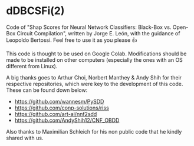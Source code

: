 # dDBCSFi(2)
Code of "Shap Scores for Neural Network Classifiers: Black-Box vs. Open-Box Circuit Compilation", written by Jorge E. León, with the guidance of Leopoldo Bertossi. Feel free to use it as you please 👍

This code is thought to be used on Google Colab. Modifications should be made to be installed on other computers (especially the ones with an OS different from Linux).

A big thanks goes to Arthur Choi, Norbert Manthey & Andy Shih for their respective repositories, which were key to the development of this code. These can be found down below:

- https://github.com/wannesm/PySDD
- https://github.com/conp-solutions/riss
- https://github.com/art-ai/nnf2sdd
- https://github.com/AndyShih12/CNF_OBDD

Also thanks to Maximilian Schleich for his non public code that he kindly shared with us.
